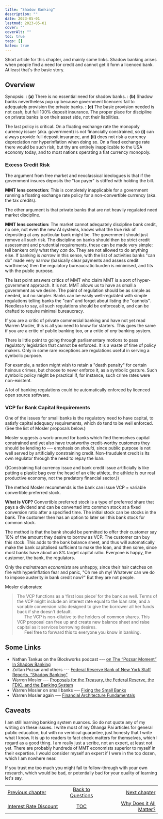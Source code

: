 ```yaml
---
title: "Shadow Banking"
description: ""
date: 2023-05-01
lastmod: 2023-05-01
cover: ""
coverAlt: ""
toc: true
tags: []
katex: true
---
```


Short article for this chapter, and mainly some links. Shadow banking arises when 
people find a need for credit and cannot get it form a licenced bank. At least that's 
the basic story. 

## Overview

Synopsis:
: **(a)** There is no essential need for shadow  banks.
: **(b)** Shadow banks nevertheless pop up because government licencers fail to adequately provision the private banks.
: **(c)** The basic provision needed is not cash, but full 100% deposit insurance. 
The proper place for discipline on private banks is on their asset side, not their 
liabilities.

The last policy is critical. On a floating exchange rate the monopoly currency issuer 
(aka. government) is not financially constrained, so **(i)** can always provide full 
deposit insurance, and **(ii)** does not risk a currency depreciation nor 
hyperinflation when doing so. On a fixed exchange rate there would be such risk, but 
thy are entirely inapplicable to the USA economy today, and to most nations operating 
a fiat currency monopoly.

### Excess Credit Risk

The argument from free market and neoclassical ideologues is that if the government 
insures deposits the "tax payer" is stiffed with holding the bill. 

**MMT lens correction:** This is completely inapplicable for a government running a 
floating exchange rate policy for a non-convertible currency (aka. the tax credits).

The other argument is that private banks that are not heavily regulated need market 
discipline. 

**MMT lens correction:** The market cannot adequately discipline bank credit, no one, 
not even the new AI systems, knows what the true risk of depositing at any particular 
bank might be. The government should just remove all such risk. The discipline on 
banks should then be strict credit assessment and prudential requirements, these can 
be made very simple: tell bankers only what they *can* do. They are not allowed to 
do anything else. If banking is *narrow* in this sense, with the list of activities 
banks "can do" made very narrow (basically clear payments and assess credit 
worthiness) then the regulatory bureaucratic burden is minimised, and fits with the 
public purpose.

The last point answers critics of MMT who claim MMT is a sort of hyper-government 
approach. It is not. MMT allows us to have as small a government as we desire. The 
point of regulation should be as simple as needed, but no simpler. Banks can be 
easily well-regulated with simple regulations telling banks the "can" and forget 
about listing the "cannots". Needless to say, all such regulations should be 
enforceable, and can be drafted to require minimal bureaucracy.

If you are a critic of private commercial banking and have not yet read 
Warren Mosler, this is all you need to know for starters. This goes the same if 
you are a critic of public banking too, or a critic of *any* banking system.

There is little point to going through parliamentary motions to pass regulatory 
legislation that cannot be enforced. It is a waste of time of policy makers. Only 
in some rare exceptions are regulations useful in serving a symbolic purpose.

For example, a nation might wish to retain a "death penalty" for certain heinous 
crimes, but choose to never enforce it, as a symbolic gesture. Such symbolic policy 
might be practical if, for instance, such crime rates were non-existent.

A lot of banking regulations could be automatically enforced by licenced 
open source software.


### VCP for Bank Capital Requirements

One of the issues for small banks is the regulatory need to have capital, to 
satisfy capital adequacy requirements, which do tend to be well enforced. 
(See the list of Mosler proposals below.)

Mosler suggests a work-around for banks which find themselves capital constrained 
and yet also have trustworthy credit-worthy customers they should be lending to --- 
emphasis on *should*, since public purpose is not well served by artificially 
constraining credit. Non-fraudulent credit is Its own regulator through the need to 
repay the loan.

((Constraining fiat currency issue and bank credit issue artificially is like putting 
a plastic bag over the head of an elite athlete, the athlete is our real productive 
economy, not the predatory financial sector.))

The method Mosler recommends is the bank can issue VCP = variable convertible 
preferred stock.

**What is VCP?** Convertible preferred stock is a type of preferred share that pays 
a dividend and can be converted into common stock at a fixed conversion ratio after 
a specified time. The initial stock can be stocks in the bank. The customer then has 
an option to later sell this bank stock for common stock.

The method is that the bank should be permitted to offer their customer say 10% of 
the amount they desire to borrow as VCP. The customer can buy this stock. This adds 
to the bank balance sheet, and thus will automatically make the bank capitalised 
sufficient to make the loan, and then some, since most banks have about an 8% target 
capital ratio. Everyone is happy, the customer, the bank, the regulators.

Only the *mainstream economists* are unhappy, since their hair catches on fire with 
hyperinflation fear and panic, "Oh me oh my! Whatever can we do to impose austerity in 
bank credit now?" But they are not people. 

Mosler elaborates:
> The VCP functions as a ‘first loss piece’ for the bank as well. Terms of the VCP might include an interest rate equal to the loan rate, and a variable conversion ratio designed to give the borrower all her funds back if she doesn't default.   
&nbsp;&nbsp;&nbsp;&nbsp;&nbsp;&nbsp;The VCP is non-dilutive to the holders of common shares. This VCP proposal can free up and create new balance sheet and raise capital as it services borrowing desires.   
&nbsp;&nbsp;&nbsp;&nbsp;&nbsp;&nbsp;Feel free to forward this to everyone you know in banking.


## Some Links

* Nathan Tankus on the Blockworks podcast --- [on The “Pozsar Moment” In Shadow Banking](https://blockworks.co/podcast/forwardguidance/c77efbd2-e3a4-11ed-90b1-dbc31b92ee93)
* Zoltan Pozsar and others --- [Federal Reserve Bank of New York Staff Reports, “Shadow Banking”](https://www.econstor.eu/bitstream/10419/60904/1/635902451.pdf)
* Warren Mosler --- [Proposals for the Treasury, the Federal Reserve, the FDIC, and the Banking System](https://moslereconomics.com/wp-content/uploads/2009/09/Proposals-for-the-Treasury.pdf)
* Warren Mosler on small banks --- [Fixing the Small Banks](https://moslereconomics.com/2009/12/26/fixing-the-small-banks/)
* Warren Mosler again --- [Financial Architecture Fundamentals](https://moslereconomics.com/wp-content/pdfs/Financial%20Architecture%20Fundamentals.pdf)

## Caveats

I am still learning banking system nuances. So do not quote any of my writing on 
these issues. I write most of my Ōhanga Pai articles for general public education, 
but with no veridical guarantee, just honesty that I write what I know. It is up to 
readers to fact check matters for themselves, which I regard as a good thing. I am 
really just a scribe, not an expert, at least not yet. There are probably hundreds 
of MMT economists superior to myself in their expertise. I would consider myself an expert if I were in the top dozen, which I am nowhere near.

If you trust me too much you might fail to follow-through with your own research, 
which would be bad, or potentially bad for your quality of learning let's say.

<table style="border-collapse: collapse; border=0;">
    <colgroup>
       <col span="1" style="width: 35%;">
       <col span="1" style="width: 25%;">
       <col span="1" style="width: 35%;">
    </colgroup>
<tr style="border: 1px solid color:#0f0f0f;">
<td style="border: 1px solid color:#0f0f0f;"><a href="../22_discounting">Previous chapter</a></td>
<td style="border: 1px solid color:#0f0f0f; text-align:center;"><a href="../">Back to Questions</a></td>
<td style="border: 1px solid color:#0f0f0f; text-align:right;"><a href="./">Next chapter</a></td>
</tr>
<tr style="border: 1px solid color:#0f0f0f;">
<td style="border: 1px solid color:#0f0f0f;"><a href="../22_discounting">Interest Rate Discount</a></td>
<td style="border: 1px solid color:#0f0f0f; text-align:center;"><a href="../">TOC</a></td>
<td style="border: 1px solid color:#0f0f0f; text-align:right;"><a href="../100_why_does_it_matter">Why Does it All Matter?</a></td>
</tr>
</table>
